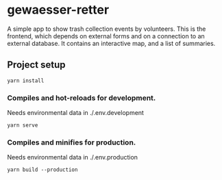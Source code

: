 # gewaesser-retter

A simple app to show trash collection events by volunteers. This is the
frontend, which depends on external forms and on a connection to an external
database. It contains an interactive map, and a list of summaries.

## Project setup
```
yarn install
```

### Compiles and hot-reloads for development.

Needs environmental data in ./.env.development

```
yarn serve
```

### Compiles and minifies for production.

Needs environmental data in ./.env.production
```
yarn build --production
```
